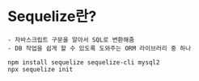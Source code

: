 # Sequelize란?
    - 자바스크립트 구문을 알아서 SQL로 변환해줌
    - DB 작업을 쉽게 할 수 있도록 도와주는 ORM 라이브러리 중 하나
    
    npm install sequelize sequelize-cli mysql2
    npx sequelize init